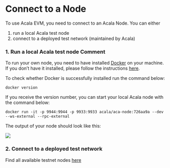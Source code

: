 # Connect to a Node

To use Acala EVM, you need to connect to an Acala Node. You can either

1. run a local Acala test node
2. connect to a deployed test network \(maintained by Acala\)

### **1. Run a local Acala test node Comment**

To run your own node, you need to have installed [Docker](https://www.docker.com/) on your machine. If you don’t have it installed, please follow the instructions [here](https://docs.docker.com/get-docker/).

To check whether Docker is successfully installed run the command below:

```text
docker version
```

If you receive the version number, you can start your local Acala node with the command below:

```text
docker run -it -p 9944:9944 -p 9933:9933 acala/aca-node:726aa9a --dev --ws-external --rpc-external
```

The output of your node should look like this:

![](https://i.imgur.com/EyryyFs.png)

### **2. Connect to a deployed test network**

Find all available testnet nodes [here](https://wiki.acala.network/learn/get-started/public-nodes#mandala-test-network-nodes)

